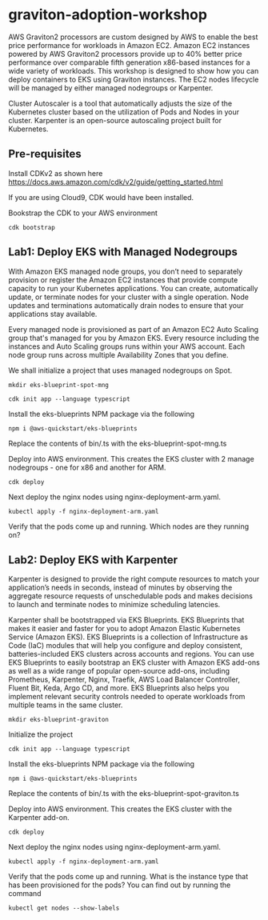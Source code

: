 # graviton-adoption-workshop

AWS Graviton2 processors are custom designed by AWS to enable the best price performance for workloads in Amazon EC2. Amazon EC2 instances powered by AWS Graviton2 processors provide up to 40% better price performance over comparable fifth generation x86-based instances for a wide variety of workloads. This workshop is designed to show how you can deploy containers to EKS using Graviton instances. The EC2 nodes lifecycle will be managed by either managed nodegroups or Karpenter. 

Cluster Autoscaler is a tool that automatically adjusts the size of the Kubernetes cluster based on the utilization of Pods and Nodes in your cluster. Karpenter is an open-source autoscaling project built for Kubernetes. 



## Pre-requisites

Install CDKv2 as shown here
https://docs.aws.amazon.com/cdk/v2/guide/getting_started.html

If you are using Cloud9, CDK would have been installed.

Bookstrap the CDK to your AWS environment

`cdk bootstrap`

## Lab1: Deploy EKS with Managed Nodegroups

With Amazon EKS managed node groups, you don’t need to separately provision or register the Amazon EC2 instances that provide compute capacity to run your Kubernetes applications. You can create, automatically update, or terminate nodes for your cluster with a single operation. Node updates and terminations automatically drain nodes to ensure that your applications stay available.

Every managed node is provisioned as part of an Amazon EC2 Auto Scaling group that's managed for you by Amazon EKS. Every resource including the instances and Auto Scaling groups runs within your AWS account. Each node group runs across multiple Availability Zones that you define.

We shall initialize a project that uses managed nodegroups on Spot.

`mkdir eks-blueprint-spot-mng`

`cdk init app --language typescript`

Install the eks-blueprints NPM package via the following

`npm i @aws-quickstart/eks-blueprints`

Replace the contents of bin/<your-main-file>.ts with the eks-blueprint-spot-mng.ts

Deploy into AWS environment. This creates the EKS cluster with 2 manage nodegroups - one for x86 and another for ARM.

`cdk deploy`

Next deploy the nginx nodes using nginx-deployment-arm.yaml. 

`kubectl apply -f nginx-deployment-arm.yaml`

Verify that the pods come up and running. Which nodes are they running on?


## Lab2: Deploy EKS with Karpenter

Karpenter is designed to provide the right compute resources to match your application’s needs in seconds, instead of minutes by observing the aggregate resource requests of unschedulable pods and makes decisions to launch and terminate nodes to minimize scheduling latencies.

Karpenter shall be bootstrapped via EKS Blueprints. EKS Blueprints that makes it easier and faster for you to adopt Amazon Elastic Kubernetes Service (Amazon EKS). EKS Blueprints is a collection of Infrastructure as Code (IaC) modules that will help you configure and deploy consistent, batteries-included EKS clusters across accounts and regions. You can use EKS Blueprints to easily bootstrap an EKS cluster with Amazon EKS add-ons as well as a wide range of popular open-source add-ons, including Prometheus, Karpenter, Nginx, Traefik, AWS Load Balancer Controller, Fluent Bit, Keda, Argo CD, and more. EKS Blueprints also helps you implement relevant security controls needed to operate workloads from multiple teams in the same cluster.

`mkdir eks-blueprint-graviton`

Initialize the project

`cdk init app --language typescript`

Install the eks-blueprints NPM package via the following

`npm i @aws-quickstart/eks-blueprints`

Replace the contents of bin/<your-main-file>.ts with the eks-blueprint-spot-graviton.ts

Deploy into AWS environment. This creates the EKS cluster with the Karpenter add-on.

`cdk deploy`

Next deploy the nginx nodes using nginx-deployment-arm.yaml. 

`kubectl apply -f nginx-deployment-arm.yaml`

Verify that the pods come up and running. What is the instance type that has been provisioned for the pods? You can find out by running the command

`kubectl get nodes --show-labels`
